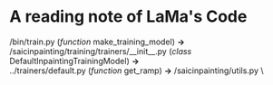 # A reading note of LaMa's Code
/bin/train.py (*function* make_training_model) **->** \
/saicinpainting/training/trainers/\_\_init_\_.py (*class* DefaultInpaintingTrainingModel) **->** \
../trainers/default.py (*function* get_ramp) **->** /saicinpainting/utils.py \

